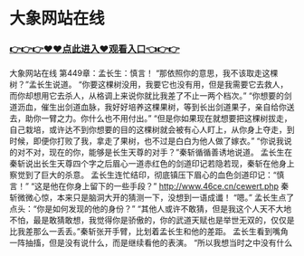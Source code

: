 # 大象网站在线

### <a href="https://github.com/xinfue/dunp/issues/2">👉👉👉♥♥点此进入♥观看入口👈👉👉</a>

大象网站在线
第449章：孟长生：慎言！
    “那依照你的意思，我不该取走这棵树？”孟长生说道。
    “你要这棵树没用，我要它也没有用，但是我需要它去救人，而你却想用它去杀人，从格调上来说你就比我差了不止一两个档次。”
    “你想要的剑道沥血，催生出剑道血脉，我好好培养这棵果树，等到长出剑道果子，亲自给你送去，助你一臂之力。你什么也不用付出。”
    “但是你如果现在就想要把这棵树拔走，自己栽培，或许达不到你想要的目的这棵树就会被有心人盯上，从你身上夺走，到时候，即便你打败了我，拿走了果树，也不过是白白为他人做了嫁衣。”
    “你说我说的对不对，现在的你，能够是长生天尊的对手？”秦斩循循善诱地说道。
    孟长生在秦斩说出长生天尊四个字之后眉心一道赤红色的剑道印记若隐若现，秦斩在他身上察觉到了巨大的杀意。
    孟长生连忙结印，彻底镇压下眉心的血色剑道印记：“慎言！”
    “这是他在你身上留下的一些手段？”
    http://www.46ce.cn/cewert.php
    秦斩微微心惊，本来只是脑洞大开的猜测一下，没想到一语成谶！
    “嗯。”
    孟长生点了点头：“你是如何发现的他的身份？”
    “其他人或许不敢猜，但是我这个人天不大地不怕，最是敢猜敢想，我觉得你是骄傲的，你的武道天赋也是举世无双的，仅仅是比我差那么一丢丢。”秦斩张开手臂，比划着孟长生和他的差距。
    孟长生看到嘴角一阵抽搐，但是没有说什么，而是继续看他的表演。
    “所以我想当时之中没有什么
